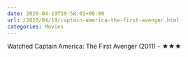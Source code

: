 ```yaml
---
date: 2020-04-19T19:58:01+00:00
url: /2020/04/19/captain-america-the-first-avenger.html
categories: Movies
---
```

Watched Captain America: The First Avenger (2011) - ★★★





